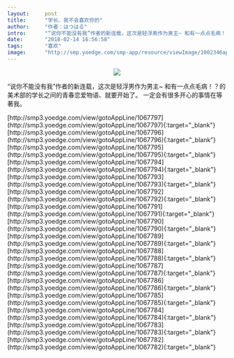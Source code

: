 ```yaml
---
layout:     post
title:      "学长、我不会喜欢你的"
author:     "作者：はつはる"
intro:      "“说你不能没有我”作者的新连载，这次是轻浮男作为男主~ 和有一点点毛病！？的美术部的学长之间的青春恋爱物语、就要开始了。 一定会有很多开心的事情在等著我。"
date:       "2018-02-14 16:56:58"
tags:       "喜欢"
image:      "http://smp.yoedge.com/smp-app/resource/viewImage/1002346appline.png"
---
```

<div style="text-align: center">
<p><img src="http://smp.yoedge.com/smp-app/resource/viewImage/1002346appline.png"/></p>
</div>
<p class="post-meta">
<span>“说你不能没有我”作者的新连载，这次是轻浮男作为男主~ 和有一点点毛病！？的美术部的学长之间的青春恋爱物语、就要开始了。 一定会有很多开心的事情在等著我。</span>
</p>
[http://smp3.yoedge.com/view/gotoAppLine/1067797](http://smp3.yoedge.com/view/gotoAppLine/1067797){:target="_blank"}
[http://smp3.yoedge.com/view/gotoAppLine/1067796](http://smp3.yoedge.com/view/gotoAppLine/1067796){:target="_blank"}
[http://smp3.yoedge.com/view/gotoAppLine/1067795](http://smp3.yoedge.com/view/gotoAppLine/1067795){:target="_blank"}
[http://smp3.yoedge.com/view/gotoAppLine/1067794](http://smp3.yoedge.com/view/gotoAppLine/1067794){:target="_blank"}
[http://smp3.yoedge.com/view/gotoAppLine/1067793](http://smp3.yoedge.com/view/gotoAppLine/1067793){:target="_blank"}
[http://smp3.yoedge.com/view/gotoAppLine/1067792](http://smp3.yoedge.com/view/gotoAppLine/1067792){:target="_blank"}
[http://smp3.yoedge.com/view/gotoAppLine/1067791](http://smp3.yoedge.com/view/gotoAppLine/1067791){:target="_blank"}
[http://smp3.yoedge.com/view/gotoAppLine/1067790](http://smp3.yoedge.com/view/gotoAppLine/1067790){:target="_blank"}
[http://smp3.yoedge.com/view/gotoAppLine/1067789](http://smp3.yoedge.com/view/gotoAppLine/1067789){:target="_blank"}
[http://smp3.yoedge.com/view/gotoAppLine/1067788](http://smp3.yoedge.com/view/gotoAppLine/1067788){:target="_blank"}
[http://smp3.yoedge.com/view/gotoAppLine/1067787](http://smp3.yoedge.com/view/gotoAppLine/1067787){:target="_blank"}
[http://smp3.yoedge.com/view/gotoAppLine/1067786](http://smp3.yoedge.com/view/gotoAppLine/1067786){:target="_blank"}
[http://smp3.yoedge.com/view/gotoAppLine/1067785](http://smp3.yoedge.com/view/gotoAppLine/1067785){:target="_blank"}
[http://smp3.yoedge.com/view/gotoAppLine/1067784](http://smp3.yoedge.com/view/gotoAppLine/1067784){:target="_blank"}
[http://smp3.yoedge.com/view/gotoAppLine/1067783](http://smp3.yoedge.com/view/gotoAppLine/1067783){:target="_blank"}
[http://smp3.yoedge.com/view/gotoAppLine/1067782](http://smp3.yoedge.com/view/gotoAppLine/1067782){:target="_blank"}


